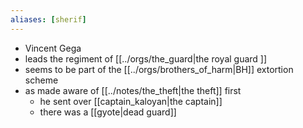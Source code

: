 ```yaml
---
aliases: [sherif]
---
```

- Vincent Gega
- leads the regiment of [[../orgs/the_guard|the royal guard ]]
- seems to be part of the [[../orgs/brothers_of_harm|BH]] extortion scheme
- as made aware of [[../notes/the_theft|the theft]] first
	- he sent over [[captain_kaloyan|the captain]]
	- there was a [[gyote|dead guard]]
